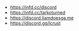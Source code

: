 - https://infd.cc/discord
- https://infd.cc/tarkoturned
- https://discord.liamdoesga.me
- https://discord.gg/lcrust